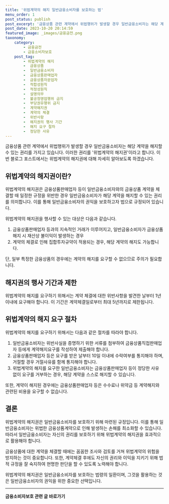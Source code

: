 ```yaml
---
title: '위법계약의 해지 일반금융소비자를 보호하는 법'
menu_order: 1
post_status: publish
post_excerpt: '금융상품 관련 계약에서 위법행위가 발생할 경우 일반금융소비자는 해당 계약을 해지할 수 있는 권리를 가지고 있습니다. 이러한 권리를  위법계약의 해지권 이라고 합니다. 이번 블로그 포스트에서는 위법계약의 해지권에 대해 자세히 알아보도록 하겠습니다.'
post_date: 2023-10-20 20:14:59
featured_image: _images/금융금전.png
taxonomy:
    category:
        - 금융금전
        - 금융소비자보호
    post_tag:
        - 위법계약의 해지
        -  금융상품
        -  일반금융소비자
        -  금융상품판매업자
        -  금융상품자문업자
        -  적합성원칙
        -  적정성원칙
        -  설명의무
        -  불공정영업행위 금지
        -  부당권유행위 금지
        -  계약해지권
        -  계약의 체결
        -  위반사항
        -  해지권의 행사 기간
        -  해지 요구 절차
        -  정당한 사유
---
```


금융상품 관련 계약에서 위법행위가 발생할 경우 일반금융소비자는 해당 계약을 해지할 수 있는 권리를 가지고 있습니다. 이러한 권리를 '위법계약의 해지권'이라고 합니다. 이번 블로그 포스트에서는 위법계약의 해지권에 대해 자세히 알아보도록 하겠습니다.

## 위법계약의 해지권이란?
위법계약의 해지권은 금융상품판매업자 등이 일반금융소비자와의 금융상품 계약을 체결할 때 일정한 규정을 위반한 경우 일반금융소비자가 해당 계약을 해지할 수 있는 권리를 의미합니다. 이를 통해 일반금융소비자의 권익을 보호하고자 법으로 규정되어 있습니다.

위법계약의 해지권을 행사할 수 있는 대상은 다음과 같습니다.

1. 금융상품판매업자 등과의 지속적인 거래가 이루어지고, 일반금융소비자가 금융상품 해지 시 재산상 불이익이 발생하는 경우
2. 계약의 체결로 인해 집합투자규약이 적용되는 경우, 해당 계약의 해지도 가능합니다.

단, 일부 특정한 금융상품의 경우에는 계약의 해지를 요구할 수 없으므로 주의가 필요합니다.

## 해지권의 행사 기간과 제한
위법계약의 해지를 요구하기 위해서는 계약 체결에 대한 위반사항을 발견한 날부터 1년 이내에 요구해야 합니다. 이 기간은 계약체결일로부터 최대 5년까지로 제한됩니다.

## 위법계약의 해지 요구 절차
위법계약의 해지를 요구하기 위해서는 다음과 같은 절차를 따라야 합니다.

1. 일반금융소비자는 위반사실을 증명하기 위한 서류를 첨부하여 금융상품직접판매업자 등에게 계약해지요구를 작성하여 제출해야 합니다.
2. 금융상품판매업자 등은 요구를 받은 날부터 10일 이내에 수락여부를 통지해야 하며, 거절할 경우 거절사유를 함께 통지해야 합니다.
3. 위법계약의 해지를 요구한 일반금융소비자는 금융상품판매업자 등이 정당한 사유 없이 요구를 거부하는 경우, 해당 계약을 스스로 해지할 수 있습니다.

또한, 계약이 해지된 경우에는 금융상품판매업자 등은 수수료나 위약금 등 계약해지와 관련된 비용을 요구할 수 없습니다.

## 결론
위법계약의 해지권은 일반금융소비자를 보호하기 위해 마련된 규정입니다. 이를 통해 일반금융소비자는 위법한 금융상품계약으로 인해 발생하는 손해를 최소화할 수 있습니다. 따라서 일반금융소비자는 자신의 권리를 보호하기 위해 위법계약의 해지권을 효과적으로 활용해야 합니다.

금융상품에 대한 계약을 체결할 때에는 꼼꼼한 조사와 검토를 거쳐 위법계약의 위험을 방지하는 것이 중요합니다. 또한, 계약체결 후에도 자신의 권리와 이익을 지키기 위해 법적 규정을 잘 숙지하여 현명한 판단을 할 수 있도록 노력해야 합니다.

위법계약의 해지권은 일반금융소비자를 보호하는 법령의 일환이며, 그것을 활용하는 것은 일반금융소비자의 권익을 위한 중요한 선택입니다.
<!-- wp:separator -->
<hr class="wp-block-separator has-alpha-channel-opacity"/>
<!-- /wp:separator -->

<!-- wp:group {"backgroundColor":"base","layout":{"type":"constrained"}} -->
<div class="wp-block-group has-base-background-color has-background"><!-- wp:paragraph {"align":"center","fontSize":"medium"} -->
<p class="has-text-align-center has-large-font-size"><strong>금융소비자보호 관련 글 바로가기</strong></p>
<!-- /wp:paragraph -->


<!-- wp:latest-posts
{"categories":[{"id":12706,"count":19,"description":"","link":"https://uknowlaw.com/category/%ea%b8%88%ec%9c%b5%ec%86%8c%eb%b9%84%ec%9e%90%eb%b3%b4%ed%98%b8/","name":"금융소비자보호","slug":"금융소비자보호","taxonomy":"category","parent":0,"meta":[],"_links":{"self":[{"href":"https://uknowlaw.com/wp-json/wp/v2/categories/12706"}],"collection":[{"href":"https://uknowlaw.com/wp-json/wp/v2/categories"}],"about":[{"href":"https://uknowlaw.com/wp-json/wp/v2/taxonomies/category"}],"wp:post_type":[{"href":"https://uknowlaw.com/wp-json/wp/v2/posts?categories=12706"}],"curies":[{"name":"wp","href":"https://api.w.org/{rel}","templated":true}]}}],"postsToShow":100,"excerptLength":28,"postLayout":"grid","columns":2,"featuredImageAlign":"left","featuredImageSizeSlug":"large","fontSize":18px} /--></div>
<!-- /wp:group -->